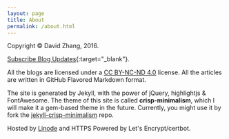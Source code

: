 ```yaml
---
layout: page
title: About
permalink: /about.html
---
```


Copyright &copy; David Zhang, 2016.

[Subscribe Blog Updates](/feed.xml){:target="_blank"}.

All the blogs are licensed under a [CC BY-NC-ND 4.0](http://creativecommons.org/licenses/by-nc-nd/4.0/) license. All the articles are written in GitHub Flavored Markdown format.

The site is generated by Jekyll, with the power of jQuery, highlightjs & FontAwesome. The theme of this site is called __crisp-minimalism__, which I will make it a gem-based theme in the future. Currently, you might use it by fork the [jekyll-crisp-minimalism](https://github.com/crispgm/jekyll-crisp-minimalism) repo.

Hosted by [Linode](https://www.linode.com/?r=b94042abe57498d29cfde051fdf66d94b88d9d6b) and HTTPS Powered by Let's Encrypt/certbot.